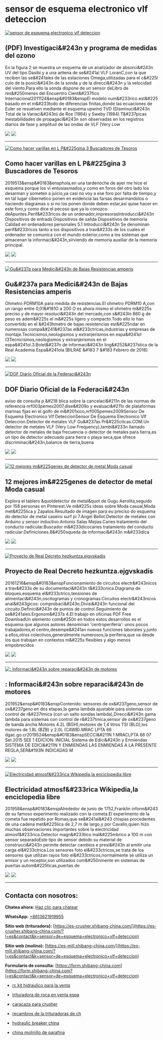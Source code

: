 # sensor de esquema electronico vlf deteccion

<a href="https://swt.shibang-china.com/?l=es&img&k=sensor+de+esquema+electronico+vlf+deteccion" target="_blank">![sensor de esquema electronico vlf deteccion](http://static.shibang-china.com/all-800x300/193.jpg)</a>

## (PDF) Investigaci&#243n y programa de medidas del ozono
En la figura 2 se muestra un esquema de un analizador de absorci&#243n UV del tipo Dasibi.y a una antena de se&#241al VLF LoranC,con la que reciben las se&#241ales de las estaciones Omega,utilizadas para el c&#225l culo de la posici&#243n de la sonda y de la direcci&#243n y la velocidad del viento.Para ello la sonda dispone de un sensor deLibro de res&#250menes del Encuentro Cient&#237fico Internacional2011124&ensp&#0183&enspEl modelo num&#233rico est&#225 basado en el m&#233todo de diferencias finitas,donde las ecuaciones de Euler se resuelven mediante el esquema upwind TVD (Disminuci&#243n Total de la Variaci&#243n) de Roe (1984) y Sweby (1984).T&#237picas inestabilidades de propagaci&#243n son observadas en los registros diarios de fase y amplitud de las ondas de VLF (Very Low


<a href="https://whatsapp.shibangsoft.com/WhatsApp.php" target="_blank" title="WhatsApp">![](http://static.shibang-china.com/icon/whatsapp.png)</a> <a href="https://swt.shibang-china.com/?l=es&icon&k=sensor+de+esquema+electronico+vlf+deteccion" target="_blank">![](http://static.shibang-china.com/icon/chat-es.png)</a>

---

<a href="https://swt.shibang-china.com/?l=es&img&k=sensor+de+esquema+electronico+vlf+deteccion" target="_blank">![Como hacer varillas en L P&#225gina 3 Buscadores de Tesoros](http://static.shibang-china.com/all-800x300/753.jpg)</a>

## Como hacer varillas en L P&#225gina 3 Buscadores de Tesoros
2019513&ensp&#0183&ensphola,en una tardenoche de ayer me hice el esquema porque los vi entusiasmados,y como en foros del otro lado los desarman y someten a juicio,ya casi no voy a ese foro por falta de tiempo,y en tal lugar cibernetico ponen en evidencia las farsas desarmandolos o haciendo diagramas o si no los ponen donde deben estar,asi quise hacer en este foro,y como dice el pecoso que ya lo conozco deApuntes.Perif&#233ricos de un ordenador,impresorasIntroducci&#243n Dispositivos de entrada Dispositivos de salida Dispositivos de memoria Calidad en ordenadores personales 5.1 Introducci&#243n Se denominan perif&#233ricos tanto a los dispositivos a trav&#233s de los cuales el ordenador se comunica con el mundo exterior,como a los sistemas que almacenan la informaci&#243n,sirviendo de memoria auxiliar de la memoria principal.


<a href="https://whatsapp.shibangsoft.com/WhatsApp.php" target="_blank" title="WhatsApp">![](http://static.shibang-china.com/icon/whatsapp.png)</a> <a href="https://swt.shibang-china.com/?l=es&icon&k=sensor+de+esquema+electronico+vlf+deteccion" target="_blank">![](http://static.shibang-china.com/icon/chat-es.png)</a>

---

<a href="https://swt.shibang-china.com/?l=es&img&k=sensor+de+esquema+electronico+vlf+deteccion" target="_blank">![Gu&#237a para Medici&#243n de Bajas Resistencias amperis](http://static.shibang-china.com/all-800x300/345.jpg)</a>

## Gu&#237a para Medici&#243n de Bajas Resistencias amperis
Ohmetro PDRM10A para medida de resistencias.El ohmetro PDRM10 A,con un rango entre 0,01&#181O a 200 O es ahora mismo el ohmetro m&#225s preciso y de mayor resoluci&#243n del mercado,con s&#243lo 860 g de peso es adem&#225s el m&#225s ligero y compacto.Todo ello lo han convertido en el &#243hmetro de bajas resistencias est&#225ndar en numerosas compa&#241&#237as el&#233ctricas,industrias y empresas de montaje.Tecnicismos,neologismos y extranjerismos en espa&#241ol (3Tecnicismos,neologismos y extranjerismos en el espa&#241ol.3.Bolet&#237n de informaci&#243n ling&#252&#237stica de la Real Academia Espa&#241ola [BILRAE &#183 7 &#183 Febrero de 2018]


<a href="https://whatsapp.shibangsoft.com/WhatsApp.php" target="_blank" title="WhatsApp">![](http://static.shibang-china.com/icon/whatsapp.png)</a> <a href="https://swt.shibang-china.com/?l=es&icon&k=sensor+de+esquema+electronico+vlf+deteccion" target="_blank">![](http://static.shibang-china.com/icon/chat-es.png)</a>

---

<a href="https://swt.shibang-china.com/?l=es&img&k=sensor+de+esquema+electronico+vlf+deteccion" target="_blank">![DOF Diario Oficial de la Federaci&#243n](http://static.shibang-china.com/all-800x300/586.jpg)</a>

## DOF Diario Oficial de la Federaci&#243n
aviso de consulta p &#218 blica sobre la cancelaci&#211n de las normas de referencia nrf003pemex2007,dise&#209o y evaluaci&#211n de plataformas marinas fijas en el golfo de m&#201xico,nrf005pemex2009Sensor De Esquema Electronico Vlf DeteccionSensor De Esquema Electronico Vlf Deteccion.Detector de metales VLF Gu&#237as Pr&#225cticas.COM.Un detector de metales VLF (Very Low Frequency),tambi&#233n llamado detector de metales de baja frecuencia o detector de metales para tierra,es un tipo de detector adecuado para tierra o playa seca,que ofrece discriminaci&#243n,balance de tierra,buena


<a href="https://whatsapp.shibangsoft.com/WhatsApp.php" target="_blank" title="WhatsApp">![](http://static.shibang-china.com/icon/whatsapp.png)</a> <a href="https://swt.shibang-china.com/?l=es&icon&k=sensor+de+esquema+electronico+vlf+deteccion" target="_blank">![](http://static.shibang-china.com/icon/chat-es.png)</a>

---

<a href="https://swt.shibang-china.com/?l=es&img&k=sensor+de+esquema+electronico+vlf+deteccion" target="_blank">![12 mejores im&#225genes de detector de metal Moda casual](http://static.shibang-china.com/all-800x300/369.jpg)</a>

## 12 mejores im&#225genes de detector de metal Moda casual
Explora el tablero &quotdetector de metal&quot de Gugu Aerolita,seguido por 158 personas en Pinterest.Ve m&#225s ideas sobre Moda casual,Moda met&#225lica y Zapatos.Resultado de imagen para eu preciso do esquema do detector de metal caseiro surf pi 7.Angel Bellot.Detector de metales con Arduino y sensor inductivo.Antonio Salas Mejias.Caries tratamiento del conducto radicular.Buscador m&#233dicocaries tratamiento del conducto radicular.Definiciones.B&#250squeda de informaci&#243n m&#233dica


<a href="https://whatsapp.shibangsoft.com/WhatsApp.php" target="_blank" title="WhatsApp">![](http://static.shibang-china.com/icon/whatsapp.png)</a> <a href="https://swt.shibang-china.com/?l=es&icon&k=sensor+de+esquema+electronico+vlf+deteccion" target="_blank">![](http://static.shibang-china.com/icon/chat-es.png)</a>

---

<a href="https://swt.shibang-china.com/?l=es&img&k=sensor+de+esquema+electronico+vlf+deteccion" target="_blank">![Proyecto de Real Decreto hezkuntza.ejgvskadis](http://static.shibang-china.com/all-800x300/1269.jpg)</a>

## Proyecto de Real Decreto hezkuntza.ejgvskadis
20161216&ensp&#0183&enspFuncionamiento de circuitos electr&#243nicos a trav&#233s de su documentaci&#243n t&#233cnica.Diagrama de bloques,esquema el&#233ctrico,tensiones de alimentaci&#243n,oscilogramas y cronogramas.Circuitos electr&#243nicos anal&#243gicos: comprobaci&#243n.Divisi&#243n funcional del circuito.Definici&#243n de puntos de control.Seguimiento de se&#241ales.Ergonom&#237a 4.El trabajo en oficinas PDF Free DownloadUn elemento com&#250n en todos estos desarrollos es el esquema que algunos autores denominan 'centroperiferia': unos pocos trabajadores,el centro,desempe&#241an nuevas funciones laborales y,junto a ellos,otros colectivos,generalmente numerosos,la periferia,que va desde los que trabajan en contextos m&#225s flexibles y algo menos empobrecidos


<a href="https://whatsapp.shibangsoft.com/WhatsApp.php" target="_blank" title="WhatsApp">![](http://static.shibang-china.com/icon/whatsapp.png)</a> <a href="https://swt.shibang-china.com/?l=es&icon&k=sensor+de+esquema+electronico+vlf+deteccion" target="_blank">![](http://static.shibang-china.com/icon/chat-es.png)</a>

---

<a href="https://swt.shibang-china.com/?l=es&img&k=sensor+de+esquema+electronico+vlf+deteccion" target="_blank">![: Informaci&#243n sobre reparaci&#243n de motores](http://static.shibang-china.com/all-800x300/91.jpg)</a>

## : Informaci&#243n sobre reparaci&#243n de motores
201952&ensp&#0183&enspContenido: sensores de ox&#237geno,sensor de ox&#237geno en dos etapas,la gama lambda ajustable para sistemas con control de r&#237tmica (con un salto sondas lambda),Direcci&#243n gama lambda para sistemas con control de r&#237tmica,sensor de ox&#237geno de banda ancha Motores 4.2L (BGH),motores de 1,4 litros TSI (BLG),los motores de 1.8L (BZB) y 2.0L (CAWB).MRAC LPTA 66 dgac.go.cr2019524&ensp&#0183&enspSECCI&#211N 1 MRACLPTA 66 07 Set.2015 SEE 1 EDICION: INICIAL Sistema de Edici&#243n y Enmiendas SISTEMA DE EDICI&#211N Y ENMIENDAS LAS ENMIENDAS A LA PRESENTE REGLA,SER&#193N INDICADAS M


<a href="https://whatsapp.shibangsoft.com/WhatsApp.php" target="_blank" title="WhatsApp">![](http://static.shibang-china.com/icon/whatsapp.png)</a> <a href="https://swt.shibang-china.com/?l=es&icon&k=sensor+de+esquema+electronico+vlf+deteccion" target="_blank">![](http://static.shibang-china.com/icon/chat-es.png)</a>

---

<a href="https://swt.shibang-china.com/?l=es&img&k=sensor+de+esquema+electronico+vlf+deteccion" target="_blank">![Electricidad atmosf&#233rica Wikipedia,la enciclopedia libre](http://static.shibang-china.com/all-800x300/979.jpg)</a>

## Electricidad atmosf&#233rica Wikipedia,la enciclopedia libre
201958&ensp&#0183&enspAlrededor de junio de 1752,Franklin inform&#243 de su famoso experimento realizado con la cometa.El experimento de la cometa fue repetido por Romas,que se&#241al&#243 chispas procedentes de una cadena met&#225lica de 2,7 m de largo,y por Cavallo,quien hizo muchas observaciones importantes sobre la electricidad atmosf&#233rica.Detector magn&#233tico inal&#225mbrico a 100 m con sensor separadoEste tipo de sensor debido su material de construcci&#243n permite detectar cambios e presi&#243n al emitir una carga el&#233ctrica.Los sensores foto el&#233ctricos,se trata de los sensores que utilizan rayos foto el&#233ctricos,normalmente se utiliza un emisor y un receptor,son utilizados com&#250nmente en sistemas de puertas autom&#225ticas,puertas de


<a href="https://whatsapp.shibangsoft.com/WhatsApp.php" target="_blank" title="WhatsApp">![](http://static.shibang-china.com/icon/whatsapp.png)</a> <a href="https://swt.shibang-china.com/?l=es&icon&k=sensor+de+esquema+electronico+vlf+deteccion" target="_blank">![](http://static.shibang-china.com/icon/chat-es.png)</a>

---
## Contacta con nosotros:

**Chatea ahora:** [Haz clic para chatear](https://swt.shibang-china.com?l=es&contact&k=sensor+de+esquema+electronico+vlf+deteccion)

**WhatsApp:**  [+8613621919955](https://whatsapp.shibangsoft.com/WhatsApp.php)

**Sitio web (trituradora):** [https://es-crusher.shibang-china.com/](https://es-crusher.shibang-china.com/?l=es&contact&k=sensor+de+esquema+electronico+vlf+deteccion)

**Sitio web (molino):** [https://es-mill.shibang-china.com/](https://es-mill.shibang-china.com/?l=es&contact&k=sensor+de+esquema+electronico+vlf+deteccion)

**Formulario de consulta:** [https://form.shibang-china.com](https://form.shibang-china.com?l=es&contact&k=sensor+de+esquema+electronico+vlf+deteccion)

* [rc kit hidraulico para la venta](../79/rc%20kit%20hidraulico%20para%20la%20venta.md)

* [trituradora de roca en venta espa](../78/trituradora%20de%20roca%20en%20venta%20espa.md)

* [caracaza para crusher](../74/caracaza%20para%20crusher.md)

* [recambios de la trituradoras de ch](../68/recambios%20de%20la%20trituradoras%20de%20ch.md)

* [hydraulic breaker china](../80/hydraulic%20breaker%20china.md)

* [china molinillo de parafina](../68/china%20molinillo%20de%20parafina.md)